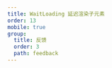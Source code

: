 ```yaml
---
title: WaitLoading 延迟渲染子元素
order: 13
mobile: true
group:
  title: 反馈
  order: 3
  path: feedback
---
```


<code src="../demo/WaitLoading.tsx"></code>
<API src="../src/WaitLoading.tsx"></API>
